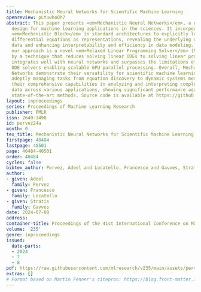 ```yaml
---
title: Mechanistic Neural Networks for Scientific Machine Learning
openreview: pLtuwhoQh7
abstract: This paper presents <em>Mechanistic Neural Networks</em>, a neural network
  design for machine learning applications in the sciences. It incorporates a new
  <em>Mechanistic Block</em> in standard architectures to explicitly learn governing
  differential equations as representations, revealing the underlying dynamics of
  data and enhancing interpretability and efficiency in data modeling. Central to
  our approach is a novel <em>Relaxed Linear Programming Solver</em> (NeuRLP) inspired
  by a technique that reduces solving linear ODEs to solving linear programs. This
  integrates well with neural networks and surpasses the limitations of traditional
  ODE solvers enabling scalable GPU parallel processing. Overall, Mechanistic Neural
  Networks demonstrate their versatility for scientific machine learning applications,
  adeptly managing tasks from equation discovery to dynamic systems modeling. We prove
  their comprehensive capabilities in analyzing and interpreting complex scientific
  data across various applications, showing significant performance against specialized
  state-of-the-art methods. Source code is available at https://github.com/alpz/mech-nn.
layout: inproceedings
series: Proceedings of Machine Learning Research
publisher: PMLR
issn: 2640-3498
id: pervez24a
month: 0
tex_title: Mechanistic Neural Networks for Scientific Machine Learning
firstpage: 40484
lastpage: 40501
page: 40484-40501
order: 40484
cycles: false
bibtex_author: Pervez, Adeel and Locatello, Francesco and Gavves, Stratis
author:
- given: Adeel
  family: Pervez
- given: Francesco
  family: Locatello
- given: Stratis
  family: Gavves
date: 2024-07-08
address:
container-title: Proceedings of the 41st International Conference on Machine Learning
volume: '235'
genre: inproceedings
issued:
  date-parts:
  - 2024
  - 7
  - 8
pdf: https://raw.githubusercontent.com/mlresearch/v235/main/assets/pervez24a/pervez24a.pdf
extras: []
# Format based on Martin Fenner's citeproc: https://blog.front-matter.io/posts/citeproc-yaml-for-bibliographies/
---
```

